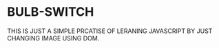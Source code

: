 # BULB-SWITCH
THIS IS JUST A SIMPLE PRCATISE OF LERANING JAVASCRIPT BY JUST CHANGING IMAGE USING DOM.
